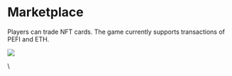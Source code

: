 # Marketplace

Players can trade NFT cards. The game currently supports transactions of PEFI and ETH.

![](https://lh7-us.googleusercontent.com/docsz/AD\_4nXcQpcj\_9nodEHSy5Yg-zHxahyH9uLHS5-Wu6RnsbiEkSZspdhXQ0N4lMm0x3-Fw-SWTmlLjVED1lw2sPoHN8R4L6iWquXiSozGG7dlNDhjY7e8J1hUN4J-cQGQP\_J-ascaCJPV\_RK\_a4zHY4qFUXaXMy3z7?key=qdtuNPyKJUVo8xyoYzDU0A)

\
